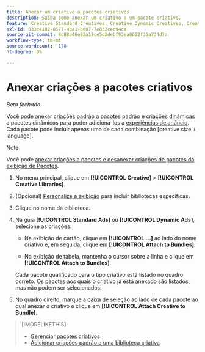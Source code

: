 ```yaml
---
title: Anexar um criativo a pacotes criativos
description: Saiba como anexar um criativo a um pacote criativo.
feature: Creative Standard Creatives, Creative Dynamic Creatives, Creative Bundles
exl-id: 833c4102-8577-4ba1-be07-7e032cec94ca
source-git-commit: 8d88a46e82a17ce5d2debf93ea0652f35a734d7a
workflow-type: tm+mt
source-wordcount: '178'
ht-degree: 0%

---
```


# Anexar <!-- and detach --> criações a pacotes criativos

*Beta fechado*

<!-- Edit all, including the metadata and title, plus the links within TOC and bundle-manage.md, once this feature is available. -->

Você pode anexar criações padrão a pacotes padrão e criações dinâmicas a pacotes dinâmicos para poder adicioná-los a [experiências de anúncio](/help/creative/experiences/experience-about.md). Cada pacote pode incluir apenas uma de cada combinação \[creative size + language\].

<!--
You can also detach a creative from a bundle to remove the association between the two, so that the creative is no longer used for experiences that target the bundle. Detaching a creative from the bundle doesn't delete the creative from the Creatives tab in your creative library.
-->

>[!NOTE]
>
>Você pode<!-- also --> [anexar criações a pacotes e desanexar criações de pacotes da exibição de Pacotes](/help/creative/creative-libraries/bundle-manage.md).

<!-- Hide header until second procedure is available:

## Attach creatives to creative bundles

-->

1. No menu principal, clique em **[!UICONTROL Creative]** > **[!UICONTROL Creative Libraries]**.

1. (Opcional) [Personalize a exibição](/help/creative/introduction/customize-data-views.md) para incluir bibliotecas específicas.

1. Clique no nome da biblioteca.

1. Na guia **[!UICONTROL Standard Ads]** ou **[!UICONTROL Dynamic Ads]**, selecione as criações:

   * Na exibição de cartão, clique em **[!UICONTROL ...]** ao lado do nome criativo e, em seguida, clique em **[!UICONTROL Attach to Bundles]**.

   * Na exibição de tabela, mantenha o cursor sobre a linha e clique em **[!UICONTROL Attach to Bundles]**.

   Cada pacote qualificado para o tipo criativo está listado no quadro correto. Os pacotes aos quais o criativo já está anexado são listados, mas não podem ser selecionados.

1. No quadro direito, marque a caixa de seleção ao lado de cada pacote ao qual anexar o criativo e clique em **[!UICONTROL Attach Creative to Bundle]**.

<!-- Verify and edit all of the following, including the command names and where they're available -- not in UI yet as of 1/17. I'm not sure what the UI will really look like.

## Detach creatives from a creative bundle

1. In the main menu, click **[!UICONTROL Creative]**3/4> **[!UICONTROL Creative Libraries]**.

1. (Optional) [Customize the view](/help/creative/introduction/customize-data-views.md) to include specific libraries.

1. Click the library name.

1. Click the **[!UICONTROL Standard Ads]** or **[!UICONTROL Dynamic Ads]** tab.

1. Select the creative:

   * In card view, click **[!UICONTROL ...]** next to the creative name, and then click **[!UICONTROL Attach/Detach from Bundle]**.
     
   * In table view, hold the cursor over the row and click **[!UICONTROL Attach/Detach from Bundle]**.

   Each bundle that's eligible for the creative type is listed in the right frame. For bundles to which the creative is already attached, the check box is selected. To detach the creative for a bundle, deselect the check box.

1. In the right frame, deselect the check box next to each bundle from which to remove the creative, and then click **[!UICONTROL Attach Creatives to Bundle]**.

-->

<!-- What this should be like, but I don't think this will be implemented:

1. Select the creative:

   * In card view, click **[!UICONTROL ...]** next to the creative name, and then click **[!UICONTROL Detach from Bundle]**.
     
   * In table view, hold the cursor over the row and click **[!UICONTROL Detach from Bundle]**.

   Each bundle that's eligible for the creative type is listed in the right frame. Bundles to which the creative is already attached are listed but not selectable.

1. In the right frame, select the check box next to each bundle from which to remove the creative, and then click **[!UICONTROL Detach Creatives from Bundle]**.

1. Select the creative:

   * In card view, click **[!UICONTROL ...]** next to the creative name, and then click **[!UICONTROL Detach from Bundle]**.
     
   * In table view, hold the cursor over the row and click **[!UICONTROL Detach from Bundle]**.

   Each bundle that's eligible for the creative type is listed in the right frame. Bundles to which the creative is already attached are listed but not selectable.

1. In the right frame, select the check box next to each bundle from which to remove the creative, and then click **[!UICONTROL Detach Creatives from Bundle]**.

-->

>[!MORELIKETHIS]
>
>* [Gerenciar pacotes criativos](/help/creative/creative-libraries/bundle-manage.md)
>* [Adicionar criações padrão a uma biblioteca criativa](creative-add-standard.md)
